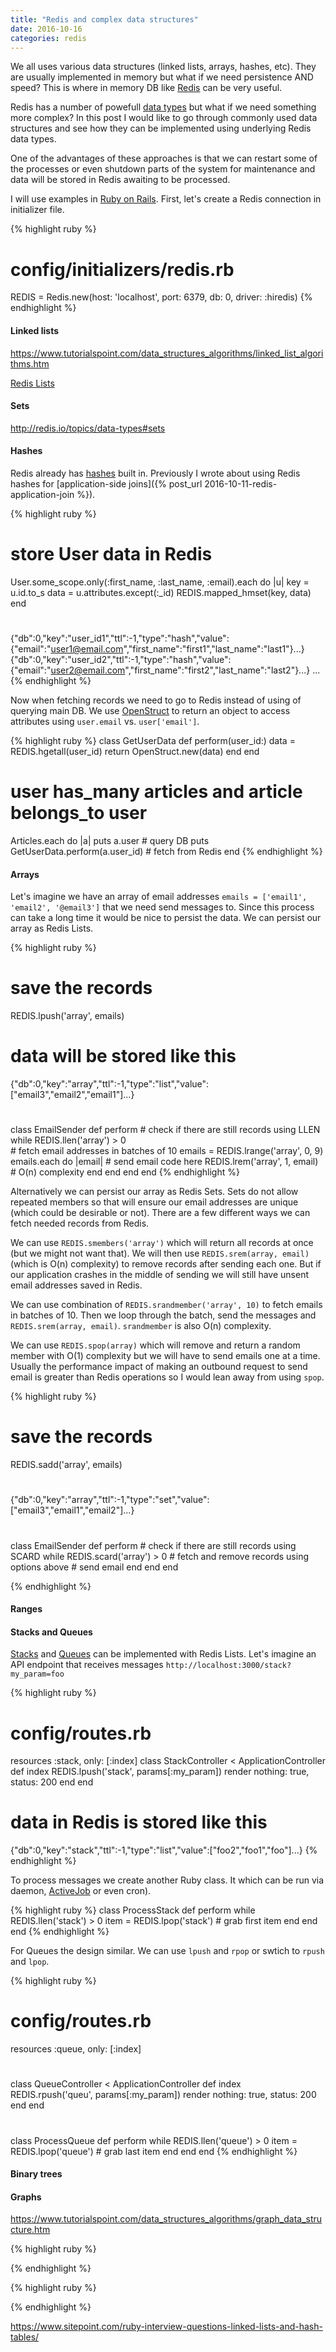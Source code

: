 ```yaml
---
title: "Redis and complex data structures"
date: 2016-10-16
categories: redis
---
```


We all uses various data structures (linked lists, arrays, hashes, etc).  They are usually implemented in memory but what if we need persistence AND speed?  This is where in memory DB like [Redis](http://redis.io/) can be very useful.  

Redis has a number of powefull [data types](http://redis.io/topics/data-types-intro) but what if we need something more complex?  In this post I would like to go through commonly used data structures and see how they can be implemented using underlying Redis data types.  

One of the advantages of these approaches is that we can restart some of the processes or even shutdown parts of the system for maintenance and data will be stored in Redis awaiting to be processed.

I will use examples in [Ruby on Rails](http://rubyonrails.org/).  First, let's create a Redis connection in initializer file.  

{% highlight ruby %}
# config/initializers/redis.rb
REDIS = Redis.new(host: 'localhost', port: 6379, db: 0, driver: :hiredis)
{% endhighlight %}


#### Linked lists

https://www.tutorialspoint.com/data_structures_algorithms/linked_list_algorithms.htm

[Redis Lists](http://redis.io/topics/data-types#lists)


#### Sets

http://redis.io/topics/data-types#sets


#### Hashes

Redis already has [hashes](http://redis.io/topics/data-types#hashes) built in.  Previously I wrote about using Redis hashes for [application-side joins]({% post_url 2016-10-11-redis-application-join %}).  

{% highlight ruby %}
#	store User data in Redis
User.some_scope.only(:first_name, :last_name, :email).each do |u|
	key = u.id.to_s
	data = u.attributes.except(:_id)
	REDIS.mapped_hmset(key, data)
end
# 
{"db":0,"key":"user_id1","ttl":-1,"type":"hash","value":
	{"email":"user1@email.com","first_name":"first1","last_name":"last1"}...}
{"db":0,"key":"user_id2","ttl":-1,"type":"hash","value":
	{"email":"user2@email.com","first_name":"first2","last_name":"last2"}...}
...
{% endhighlight %}

Now when fetching records we need to go to Redis instead of using of querying main DB.  We use [OpenStruct](http://ruby-doc.org/stdlib-2.3.0/libdoc/ostruct/rdoc/OpenStruct.html) to return an object to access attributes using `user.email` vs. `user['email']`.  

{% highlight ruby %}
class GetUserData
	def perform(user_id:)
		data = REDIS.hgetall(user_id)
		return OpenStruct.new(data)
	end
end
#	user has_many articles and article belongs_to user
Articles.each do |a|
	puts a.user #	query DB
	puts GetUserData.perform(a.user_id) # fetch from Redis
end
{% endhighlight %}


#### Arrays

Let's imagine we have an array of email addresses `emails = ['email1', 'email2', '@email3']` that we need send messages to.  Since this process can take a long time it would be nice to persist the data.  We can persist our array as Redis Lists.

{% highlight ruby %}
# save the records
REDIS.lpush('array', emails)
#	data will be stored like this
{"db":0,"key":"array","ttl":-1,"type":"list","value":["email3","email2","email1"]...}
#	
class EmailSender
	def perform
		#	check if there are still records using LLEN
		while REDIS.llen('array') > 0	
			#	fetch email addresses in batches of 10
			emails = REDIS.lrange('array', 0, 9)
			emails.each do |email|
				#	send email code here
				REDIS.lrem('array', 1, email) # O(n) complexity
			end	
		end
	end
end
{% endhighlight %}

Alternatively we can persist our array as Redis Sets.  Sets do not allow repeated members so that will ensure our email addresses are unique (which could be desirable or not).  There are a few different ways we can fetch needed records from Redis.  

We can use `REDIS.smembers('array')` which will return all records at once (but we might not want that).  We will then use `REDIS.srem(array, email)` (which is O(n) complexity) to remove records after sending each one.  But if our application crashes in the middle of sending we will still have unsent email addresses saved in Redis.  

We can use combination of `REDIS.srandmember('array', 10)` to fetch emails in batches of 10.  Then we loop through the batch, send the messages and `REDIS.srem(array, email)`.  `srandmember` is also O(n) complexity.  

We can use `REDIS.spop(array)` which will remove and return a random member with O(1) complexity but we will have to send emails one at a time.  Usually the performance impact of making an outbound request to send email is greater than Redis operations so I would lean away from using `spop`.  

{% highlight ruby %}
#	save the records
REDIS.sadd('array', emails)
#	
{"db":0,"key":"array","ttl":-1,"type":"set","value":["email3","email1","email2"]...}
#
class EmailSender
	def perform
		#	check if there are still records using SCARD
		while REDIS.scard('array') > 0
			#	fetch and remove records using options above
			#	send email
		end
	end
end

{% endhighlight %}


#### Ranges


#### Stacks and Queues

[Stacks](https://www.tutorialspoint.com/data_structures_algorithms/stack_algorithm.htm) and [Queues](https://www.tutorialspoint.com/data_structures_algorithms/dsa_queue.htm) can be implemented with Redis Lists.  Let's imagine an API endpoint that receives messages `http://localhost:3000/stack?my_param=foo`

{% highlight ruby %}
# config/routes.rb
resources :stack, only: [:index]
class StackController < ApplicationController
	def index
		REDIS.lpush('stack', params[:my_param])
		render nothing: true, status: 200
	end
end
# data in Redis is stored like this
{"db":0,"key":"stack","ttl":-1,"type":"list","value":["foo2","foo1","foo"]...}
{% endhighlight %}

To process messages we create another Ruby class.  It which can be run via daemon, [ActiveJob](http://edgeguides.rubyonrails.org/active_job_basics.html) or even cron).

{% highlight ruby %}
class ProcessStack
	def perform
		while REDIS.llen('stack') > 0
			item = REDIS.lpop('stack')	#	grab first item
		end
	end
end
{% endhighlight %}

For Queues the design similar.  We can use `lpush` and `rpop` or swtich to `rpush` and `lpop`.  

{% highlight ruby %}
# config/routes.rb
resources :queue, only: [:index]
#
class QueueController < ApplicationController
	def index
		REDIS.rpush('queu', params[:my_param])
		render nothing: true, status: 200
	end
end
# 
class ProcessQueue
	def perform
		while REDIS.llen('queue') > 0
			item = REDIS.lpop('queue') #	grab last item
		end
	end
end
{% endhighlight %}


#### Binary trees


#### Graphs

https://www.tutorialspoint.com/data_structures_algorithms/graph_data_structure.htm



{% highlight ruby %}

{% endhighlight %}



{% highlight ruby %}

{% endhighlight %}


https://www.sitepoint.com/ruby-interview-questions-linked-lists-and-hash-tables/
